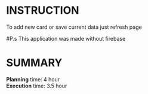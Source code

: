 # INSTRUCTION
To add new card or save current data just refresh page

#P.s
This application was made without firebase

# SUMMARY
**Planning** time: 4 hour <br>
**Execution** time: 3.5 hour
